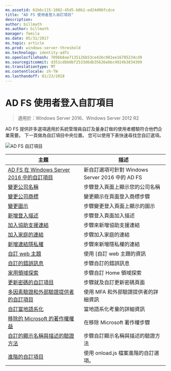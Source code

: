 ```yaml
---
ms.assetid: 61b6c115-1082-45d5-b0b1-ed24d06fcdce
title: "AD FS 使用者登入自訂項目"
description: 
author: billmath
ms.author: billmath
manager: femila
ms.date: 05/31/2017
ms.topic: article
ms.prod: windows-server-threshold
ms.technology: identity-adfs
ms.openlocfilehash: 709bb8ae7135126b53ce426c981ee16705234cd9
ms.sourcegitcommit: d351cdbb0bf2533d6db35626ebbc4924b3834309
ms.translationtype: MT
ms.contentlocale: zh-TW
ms.lasthandoff: 01/23/2018
---
```

# <a name="ad-fs-user-sign-in-customization"></a>AD FS 使用者登入自訂項目

>適用於：Windows Server 2016、Windows Server 2012 R2

AD FS 提供許多選項適用於系統管理員自訂及量身訂做的使用者體驗符合他們企業需要。  下一頁做為自訂項目中央位置。  您可以使用下表快速尋找您自訂選項。



![AD FS 自訂項目](media/AD-FS-user-sign-in-customization/ADFS_Blue_Custom2.png) 
    
  







主題|描述|
-----|-----|
[AD FS 在 Windows Server 2016 中的自訂項目](AD-FS-Customization-in-Windows-Server-2016.md)|新自訂選項可針對 Windows Server 2016 中的 AD FS|
[變更公司名稱](Change-the-company-name-on-the-AD-FS-sign-in-page.md)|步驟登入頁面上顯示您的公司名稱|
[變更公司商標](Change-the-company-logo-on-the-AD-FS-sign-in-page.md)|變更顯示在頁面登入商標步驟|
[變更圖示](Change-the-illustration-on-the-AD-FS-sign-in-page.md)|步驟變更登入頁面上顯示的圖示|
[新增登入描述](Add-sign-in-page-description.md)|步驟登入頁面加入描述|
[加入協助支援連結](Add-Help-Desk-Link.md)|步驟來新增協助支援連結|
[加入家庭的連結](Add-Home-Link.md)|步驟加入家庭的連結|
[新增連結隱私權](Add-Privacy-Link.md)|步驟來新增隱私權的連結|
[自訂 web 主題](Custom-Web-Themes-in-AD-FS.md)|使用 [自訂 web 主題的資訊
[自訂的錯誤訊息](Custom-error-messages-for-AD-FS-sign-in-page.md)|步驟自訂的錯誤訊息
[家用領域探索](Home-Realm-Discovery-Customization.md)|步驟自訂 Home 領域探索|
[更新密碼的自訂項目](Update-password-customization.md)|步驟就及自訂更新密碼頁面|
[多因素驗證和外部驗證提供者的自訂項目](Multi-factor-authentication-and-external-auth-providers-customization.md)|使用 MFA 和外部驗證提供者的詳細資訊|
[自訂當地語系化](Customization-for-Localization.md)|當地語系化考量的詳細資訊
[移除的 Microsoft 的著作權權益](Remove-the-Microsoft-copyright.md)|在移除 Microsoft 著作權步驟
[自訂的顯示名稱與描述的驗證方法](Customize-the-display-names-and-descriptions-for-authentication-methods.md)|步驟自訂顯示名稱與描述的驗證方法
[進階的自訂項目](Advanced-Customization-of-AD-FS-Sign-in-Pages.md)|使用 onload.js 檔案進階的自訂選項。




